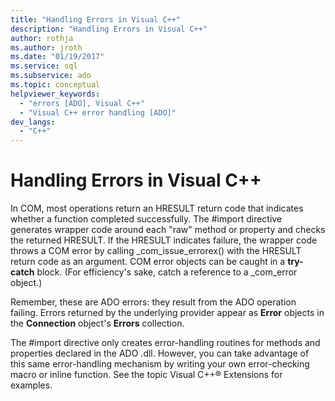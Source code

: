 ```yaml
---
title: "Handling Errors in Visual C++"
description: "Handling Errors in Visual C++"
author: rothja
ms.author: jroth
ms.date: "01/19/2017"
ms.service: sql
ms.subservice: ado
ms.topic: conceptual
helpviewer_keywords:
  - "errors [ADO], Visual C++"
  - "Visual C++ error handling [ADO]"
dev_langs:
  - "C++"
---
```

# Handling Errors in Visual C++
In COM, most operations return an HRESULT return code that indicates whether a function completed successfully. The #import directive generates wrapper code around each "raw" method or property and checks the returned HRESULT. If the HRESULT indicates failure, the wrapper code throws a COM error by calling _com_issue_errorex() with the HRESULT return code as an argument. COM error objects can be caught in a **try-catch** block. (For efficiency's sake, catch a reference to a _com_error object.)  
  
 Remember, these are ADO errors: they result from the ADO operation failing. Errors returned by the underlying provider appear as **Error** objects in the **Connection** object's **Errors** collection.  
  
 The #import directive only creates error-handling routines for methods and properties declared in the ADO .dll. However, you can take advantage of this same error-handling mechanism by writing your own error-checking macro or inline function. See the topic Visual C++® Extensions for examples.

